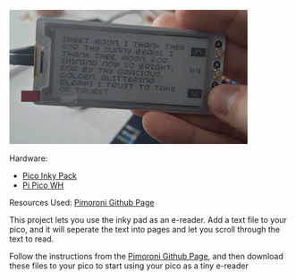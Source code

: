 ![](/demos/downbuttondemo.gif)

Hardware:
- [Pico Inky Pack](https://shop.pimoroni.com/products/pico-inky-pack?variant=40044626051155)
 - [Pi Pico WH](https://shop.pimoroni.com/products/raspberry-pi-pico-w?variant=40059369652307)

Resources Used:
[Pimoroni Github Page](https://github.com/pimoroni/pimoroni-pico)

This project lets you use the inky pad as an e-reader. Add a text file to your pico, and it will seperate the text into pages and let you scroll through the text to read.

Follow the instructions from the [Pimoroni Github Page](https://github.com/pimoroni/pimoroni-pico/blob/main/setting-up-micropython.md), and then download these files to your pico to start using your pico as a tiny e-reader